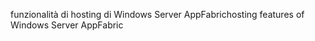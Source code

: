<span data-ttu-id="3db63-101">funzionalità di hosting di Windows Server AppFabric</span><span class="sxs-lookup"><span data-stu-id="3db63-101">hosting features of Windows Server AppFabric</span></span>